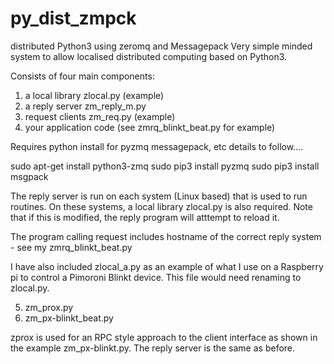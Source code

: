 # py_dist_zmpck
distributed Python3 using zeromq and Messagepack
Very simple minded system to allow localised distributed computing based on Python3.

Consists of four main components:

1. a local library zlocal.py (example)
2. a reply server  zm_reply_m.py
3. request clients zm_req.py (example)
4. your application code (see zmrq_blinkt_beat.py for example)

Requires python install for pyzmq messagepack, etc details to follow....

sudo apt-get install python3-zmq
sudo pip3 install pyzmq
sudo pip3 install msgpack

The reply server is run on each system (Linux based) that is used to run routines. On these systems, a local library zlocal.py is also required. Note that if this is modified, the reply program will atttempt to reload it.

The program calling request includes hostname of the correct reply system - see my zmrq_blinkt_beat.py

I have also included zlocal_a.py as an example of what I use on a Raspberry pi to control a Pimoroni Blinkt device. This file would need renaming to zlocal.py.

5. zm_prox.py
6. zm_px-blinkt_beat.py

zprox is used for an RPC style approach to the client interface as shown in the example zm_px-blinkt.py.
The reply server is the same as before.

